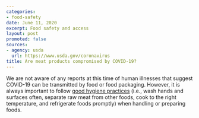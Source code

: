 ```yaml
---
categories:
- food-safety
date: June 11, 2020
excerpt: Food safety and access
layout: post
promoted: false
sources:
- agency: usda
  url: https://www.usda.gov/coronavirus
title: Are meat products compromised by COVID-19?
---
```


We are not aware of any reports at this time of human illnesses that suggest COVID-19 can be transmitted by food or food packaging. However, it is always important to follow [good hygiene practices](https://www.foodsafety.gov/keep-food-safe/4-steps-to-food-safety) (i.e., wash hands and surfaces often, separate raw meat from other foods, cook to the right temperature, and refrigerate foods promptly) when handling or preparing foods.
